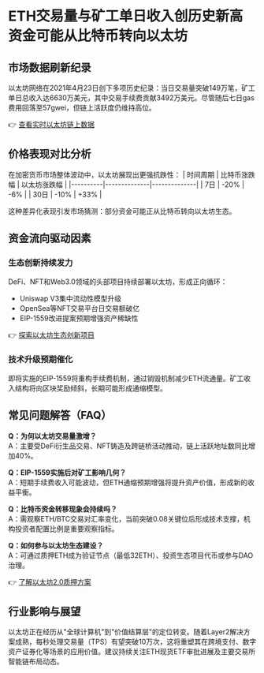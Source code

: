 # ETH交易量与矿工单日收入创历史新高 资金可能从比特币转向以太坊

## 市场数据刷新纪录
以太坊网络在2021年4月23日创下多项历史纪录：当日交易量突破149万笔，矿工单日总收入达6630万美元，其中交易手续费贡献3492万美元。尽管随后七日gas费用回落至57gwei，但链上活跃度仍维持高位。

👉 [查看实时以太坊链上数据](https://bit.ly/okx_welcome)

## 价格表现对比分析
在加密货币市场整体波动中，以太坊展现出更强抗跌性：
| 时间周期 | 比特币涨跌幅 | 以太坊涨跌幅 |
|----------|--------------|--------------|
| 7日      | -20%         | -6%          |
| 30日     | -10%         | +33%         |

这种差异化表现引发市场猜测：部分资金可能正从比特币转向以太坊生态。

## 资金流向驱动因素
### 生态创新持续发力
DeFi、NFT和Web3.0领域的头部项目持续部署以太坊，形成正向循环：
- Uniswap V3集中流动性模型升级
- OpenSea等NFT交易平台日交易额破亿
- EIP-1559改进提案预期增强资产稀缺性

👉 [探索以太坊生态创新项目](https://bit.ly/okx_welcome)

### 技术升级预期催化
即将实施的EIP-1559将重构手续费机制，通过销毁机制减少ETH流通量。矿工收入结构将向区块奖励倾斜，长期可能形成通缩模型。

## 常见问题解答（FAQ）
**Q：为何以太坊交易量激增？**  
A：主要受DeFi衍生品交易、NFT铸造及跨链桥活动推动，链上活跃地址数同比增加40%。

**Q：EIP-1559实施后对矿工影响几何？**  
A：短期手续费收入可能波动，但ETH通缩预期增强将提升资产价值，形成新的收益平衡。

**Q：比特币资金转移现象会持续吗？**  
A：需观察ETH/BTC交易对汇率变化，当前突破0.08关键位后形成技术支撑，机构投资者配置比例是重要观察指标。

**Q：如何参与以太坊生态建设？**  
A：可通过质押ETH成为验证节点（最低32ETH）、投资生态项目代币或参与DAO治理。

👉 [了解以太坊2.0质押方案](https://bit.ly/okx_welcome)

## 行业影响与展望
以太坊正在经历从"全球计算机"到"价值结算层"的定位转变。随着Layer2解决方案成熟，每秒处理交易量（TPS）有望突破10万次，这将重塑其在跨境支付、数字资产证券化等场景的应用价值。建议持续关注ETH现货ETF审批进展及主要交易所智能链布局动态。